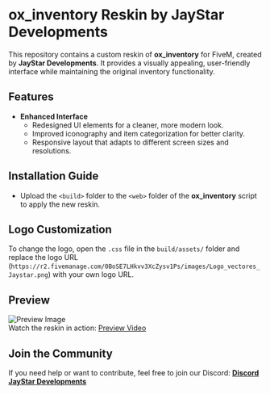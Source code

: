 # ox_inventory Reskin by JayStar Developments

This repository contains a custom reskin of **ox_inventory** for FiveM, created by **JayStar Developments**. It provides a visually appealing, user-friendly interface while maintaining the original inventory functionality.

## Features
- **Enhanced Interface**
  - Redesigned UI elements for a cleaner, more modern look.
  - Improved iconography and item categorization for better clarity.
  - Responsive layout that adapts to different screen sizes and resolutions.

## Installation Guide
- Upload the `<build>` folder to the `<web>` folder of the **ox_inventory** script to apply the new reskin.

## Logo Customization
To change the logo, open the `.css` file in the `build/assets/` folder and replace the logo URL (`https://r2.fivemanage.com/0BoSE7LHkvv3XcZysv1Ps/images/Logo_vectores_Jaystar.png`) with your own logo URL.

## Preview
![Preview Image](https://i.imgur.com/TfpdNmB.png)  
Watch the reskin in action: [Preview Video](https://streamable.com/t4rlur)

## Join the Community
If you need help or want to contribute, feel free to join our Discord: **[Discord JayStar Developments](https://discord.gg/rJXCgNXjAC)**

